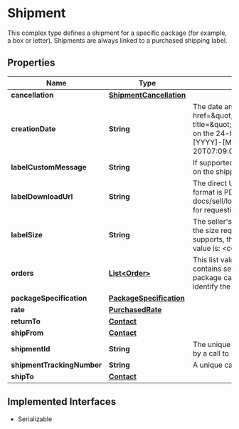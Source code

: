 

# Shipment

This complex type defines a shipment for a specific package (for example, a box or letter). Shipments are always linked to a purchased shipping label. 
## Properties

Name | Type | Description | Notes
------------ | ------------- | ------------- | -------------
**cancellation** | [**ShipmentCancellation**](ShipmentCancellation.md) |  |  [optional]
**creationDate** | **String** | The date and time the shipment was created, formatted as an &lt;a href&#x3D;\&quot;https://www.iso.org/iso-8601-date-and-time-format.html\&quot; title&#x3D;\&quot;https://www.iso.org\&quot; target&#x3D;\&quot;_blank\&quot;&gt;ISO 8601&lt;/a&gt; string, which is based on the 24-hour Coordinated Universal Time (UTC) clock.  &lt;br&gt;&lt;br&gt;&lt;b&gt;Format:&lt;/b&gt; &lt;code&gt;[YYYY]-[MM]-[DD]T[HH]:[MM]:[SS].[SSS]Z&lt;/code&gt; &lt;br&gt;&lt;b&gt;Example:&lt;/b&gt; &lt;code&gt;2018-08-20T07:09:00.000Z&lt;/code&gt; |  [optional]
**labelCustomMessage** | **String** | If supported by the selected shipping carrier, this field can contain optional seller text to be printed on the shipping label. |  [optional]
**labelDownloadUrl** | **String** | The direct URL the seller can use to download an image of the shipping label. By default, the file format is PDF. See &lt;a href&#x3D;\&quot;/api-docs/sell/logistics/resources/shipment/methods/downloadLabelFile\&quot;&gt;downloadLabelFile&lt;/a&gt; for requesting different response file formats. |  [optional]
**labelSize** | **String** | The seller&#39;s desired label size. The support for multi-sized labels is shipping-carrier specific and if the size requested in the &lt;b&gt;creaateFromShippingQuote&lt;/b&gt; call matches a size the carrier supports, the value will be represented here in the shipment. &lt;br&gt;&lt;br&gt;Currently, the only valid value is: &lt;code&gt;4\&quot;x6\&quot;&lt;/code&gt; |  [optional]
**orders** | [**List&lt;Order&gt;**](Order.md) | This list value is optionally assigned by the seller. When present, each element in the returned list contains seller-assigned information about an order (such as an order number). Because a package can contain all or part of one or more orders, this field provides a way for sellers to identify the packages that contain specific orders. |  [optional]
**packageSpecification** | [**PackageSpecification**](PackageSpecification.md) |  |  [optional]
**rate** | [**PurchasedRate**](PurchasedRate.md) |  |  [optional]
**returnTo** | [**Contact**](Contact.md) |  |  [optional]
**shipFrom** | [**Contact**](Contact.md) |  |  [optional]
**shipmentId** | **String** | The unique eBay-assigned ID for the shipment. The ID is generated when the shipment is created by a call to &lt;b&gt;createFromShippingQuote&lt;/b&gt;. |  [optional]
**shipmentTrackingNumber** | **String** | A unique carrier-assigned ID string that can be used to track the shipment. |  [optional]
**shipTo** | [**Contact**](Contact.md) |  |  [optional]


## Implemented Interfaces

* Serializable


